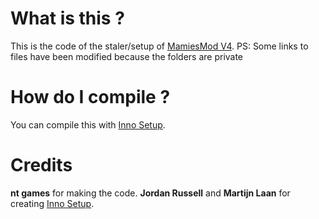 # What is this ?
This is the code of the staler/setup of [MamiesMod V4](http://nt-games-site.000webhostapp.com/software/mamiesmod-v4.html).
PS: Some links to files have been modified because the folders are private

# How do I compile ? 
You can compile this with [Inno Setup](https://jrsoftware.org/isinfo.php).

# Credits
**nt games** for making the code.
**Jordan Russell** and **Martijn Laan** for creating [Inno Setup](https://jrsoftware.org/isinfo.php).
